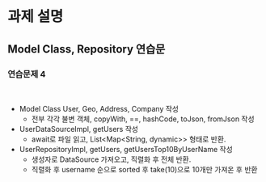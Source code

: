 # 과제 설명

## Model Class, Repository 연습문

### 연습문제 4

<br>

- Model Class User, Geo, Address, Company 작성
    - 전부 각각 불변 객체, copyWith, ==, hashCode, toJson, fromJson 작성
- UserDataSourceImpl, getUsers 작성
    - await로 파일 읽고, List<Map<String, dynamic>> 형태로 반환.
- UserRepositoryImpl, getUsers, getUsersTop10ByUserName 작성
    - 생성자로 DataSource 가져오고, 직렬화 후 전체 반환.
    - 직렬화 후 username 순으로 sorted 후 take(10)으로 10개만 가져온 후 반환